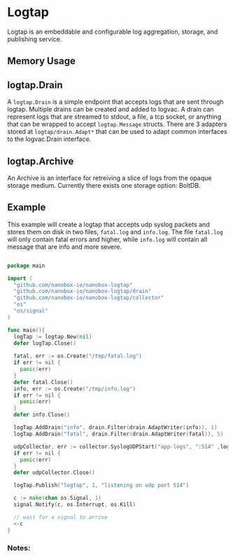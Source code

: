 # Logtap

Logtap is an embeddable and configurable log aggregation, storage, and publishing service.

## Memory Usage

## logtap.Drain

A `logtap.Drain` is a simple endpoint that accepts logs that are sent through logtap. Multiple drains can be created and added to logvac. A drain can represent logs that are streamed to stdout, a file, a tcp socket, or anything that can be wrapped to accept `logtap.Message` structs. There are 3 adapters stored at `logtap/drain.Adapt*` that can be used to adapt common interfaces to the logvac.Drain interface.

## logtap.Archive

An Archive is an interface for retreiving a slice of logs from the opaque storage medium. Currently there exists one storage option: BoltDB.

## Example

This example will create a logtap that accepts udp syslog packets and stores them on disk in two files, `fatal.log` and `info.log`. The file `fatal.log` will only contain fatal errors and higher, while `info.log` will contain all message that are info and more severe.

```go

package main

import (
  "github.com/nanobox-io/nanobox-logtap"
  "github.com/nanobox-io/nanobox-logtap/drain"
  "github.com/nanobox-io/nanobox-logtap/collector"
  "os"
  "os/signal"
)

func main(){
  logTap := logtap.New(nil)
  defer logTap.Close()
  
  fatal, err := os.Create("/tmp/fatal.log")
  if err != nil {
    panic(err)
  }
  defer fatal.Close()
  info, err := os.Create("/tmp/info.log")
  if err != nil {
    panic(err)
  }
  defer info.Close()

  logTap.AddDrain("info", drain.Filter(drain.AdaptWriter(info)), 1)
  logTap.AddDrain("fatal", drain.Filter(drain.AdaptWriter(fatal)), 5)

  udpCollector, err := collector.SyslogUDPStart("app-logs", ":514" ,logTap)
  if err != nil {
    panic(err)
  }
  defer udpCollector.Close()

  logTap.Publish("logtap", 1, "listening on udp port 514")

  c := make(chan os.Signal, 1)
  signal.Notify(c, os.Interrupt, os.Kill)

  // wait for a signal to arrive
  <-c
}
```


### Notes: